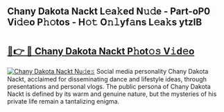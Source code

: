 ## Chany Dakota Nackt L𝚎a𝚔ed N𝚞𝚍e - Part-oP0 Vi𝚍𝚎o P𝚑𝚘tos - H𝚘𝚝 O𝚗𝚕yf𝚊ns L𝚎a𝚔s ytzIB

# <h2><a href="http://kf27tf.oniu.top/?m=Chany+Dakota+Nackt">🔗👉 🔴 Chany Dakota Nackt P𝚑ot𝚘𝚜 V𝚒d𝚎o</a></h2>

[![Chany Dakota Nackt Nu𝚍e𝚜](https://i.imgur.com/0qMVB7G.gif)](http://kf27tf.oniu.top/?m=Chany+Dakota+Nackt)
Social media personality Chany Dakota Nackt, acclaimed for disseminating dance and lifestyle ideas, through presentations and personal vlogs. The public persona of Chany Dakota Nackt is defined by its warm and genuine nature, but the mysteries of his private life remain a tantalizing enigma.  
